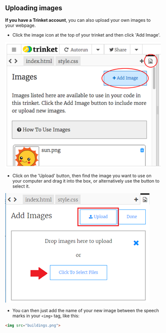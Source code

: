 ## Uploading images

**If you have a Trinket account**, you can also upload your own images to your webpage.

+ Click the image icon at the top of your trinket and then click 'Add Image'.

![screenshot](images/story-upload.png)

+ Click on the 'Upload' button, then find the image you want to use on your computer and drag it into the box, or alternatively use the button to select it.

![Upload](images/upload-image.png)

+ You can then just add the name of your new image between the speech marks in your `<img>` tag, like this:

```html
<img src="buildings.png">
```
